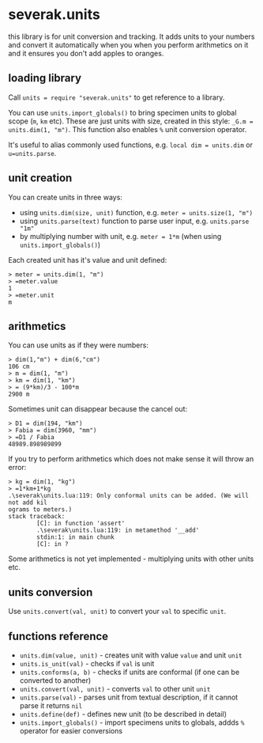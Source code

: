 # severak.units

this library is for unit conversion and tracking. It adds units to your numbers and convert it automatically when you when you perform arithmetics on it and it ensures you don't add apples to oranges.

## loading library

Call `units = require "severak.units"` to get reference to a library.

You can use `units.import_globals()` to bring specimen units to global scope (`m`, `km` etc). These are just units with size, created in this style: `_G.m = units.dim(1, "m")`.  This function also enables `%` unit conversion operator.

It's useful to alias commonly used functions, e.g. `local dim = units.dim` or `u=units.parse`.

## unit creation

You can create units in three ways:

- using `units.dim(size, unit)` function, e.g. `meter = units.size(1, "m")`
- using `units.parse(text)` function to parse user input, e.g. `units.parse "1m"`
- by multiplying number with unit, e.g. `meter = 1*m` (when using `units.import_globals()`)

Each created unit has it's value and unit defined:

```
> meter = units.dim(1, "m")
> =meter.value
1
> =meter.unit
m
```

## arithmetics

You can use units as if they were numbers:

```
> dim(1,"m") + dim(6,"cm")
106 cm
> m = dim(1, "m")
> km = dim(1, "km")
> = (9*km)/3 - 100*m
2900 m
```

Sometimes unit can disappear because the cancel out:

```
> D1 = dim(194, "km")
> Fabia = dim(3960, "mm")
> =D1 / Fabia
48989.898989899
```

If you try to perform arithmetics which does not make sense it will throw an error:

```
> kg = dim(1, "kg")
> =1*km+1*kg
.\severak\units.lua:119: Only conformal units can be added. (We will not add kil
ograms to meters.)
stack traceback:
        [C]: in function 'assert'
        .\severak\units.lua:119: in metamethod '__add'
        stdin:1: in main chunk
        [C]: in ?
```

Some arithmetics is not yet implemented - multiplying units with other units etc.

## units conversion

Use `units.convert(val, unit)` to convert your `val` to specific `unit`.

## functions reference

- `units.dim(value, unit)` - creates unit with value `value` and unit `unit`
- `units.is_unit(val)` - checks if `val` is unit
- `units.conforms(a, b)` - checks if units are conformal (if one can be converted to another)
- `units.convert(val, unit)` - converts `val` to other unit `unit`
- `units.parse(val)` - parses unit from textual description, if it cannot parse it returns `nil`
- `units.define(def)` - defines new unit (to be described in detail)
- `units.import_globals()` - import specimens units to globals, addds `%` operator for easier conversions

